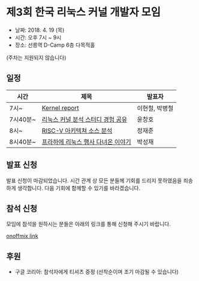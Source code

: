 # 제3회 한국 리눅스 커널 개발자 모임

* 날짜: 2018. 4. 19 (목)
* 시간: 오후 7시 ~ 9시
* 장소: 선릉역 D-Camp 6층 다목적홀

(주차는 지원되지 않습니다)

## 일정

| 시간 | 제목 | 발표자 |
|----|----|----|
| 7시~ |  [Kernel report](session-01/) | 이현철, 박병철 |
| 7시40분~ | [리눅스 커널 분석 스터디 경험 공유](lightning-01/)| 윤창호 |
| 8시~ | [RISC-V 아키텍쳐 소스 분석](session-02/) | 정재준 |
| 8시40분~ | [프라하에 리눅스 행사 다녀온 이야기](lightning-02/) | 박성재 |

## 발표 신청
발표 신청이 마감되었습니다. 시간 관계 상 모든 분들께 기회를 드리지 못하였음을 죄송하게 생각합니다.
다음 기회에 함께할 수 있기를 바라겠습니다.

## 참석 신청
모임에 참석을 원하시는 분들은 아래의 링크를 통해 신청해 주시기 바랍니다.

[onoffmix link](https://onoffmix.com/event/128774)

## 후원
* 구글 코리아: 참석자에게 티셔츠 증정 (선착순이며 조기 마감될 수 있습니다)

